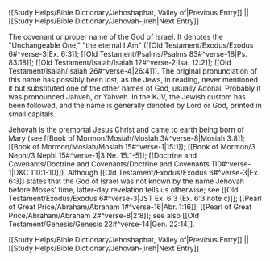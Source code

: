 [[Study Helps/Bible Dictionary/Jehoshaphat, Valley of|Previous Entry]]  ||  [[Study Helps/Bible Dictionary/Jehovah-jireh|Next Entry]]

 The covenant or proper name of the God of Israel. It denotes the "Unchangeable One," "the eternal I Am" ([[Old Testament/Exodus/Exodus 6#^verse-3|Ex. 6:3]]; [[Old Testament/Psalms/Psalms 83#^verse-18|Ps. 83:18]]; [[Old Testament/Isaiah/Isaiah 12#^verse-2|Isa. 12:2]]; [[Old Testament/Isaiah/Isaiah 26#^verse-4|26:4]]). The original pronunciation of this name has possibly been lost, as the Jews, in reading, never mentioned it but substituted one of the other names of God, usually Adonai. Probably it was pronounced Jahveh, or Yahveh. In the KJV, the Jewish custom has been followed, and the name is generally denoted by Lord or God, printed in small capitals.

 Jehovah is the premortal Jesus Christ and came to earth being born of Mary (see [[Book of Mormon/Mosiah/Mosiah 3#^verse-8|Mosiah 3:8]]; [[Book of Mormon/Mosiah/Mosiah 15#^verse-1|15:1]]; [[Book of Mormon/3 Nephi/3 Nephi 15#^verse-1|3 Ne. 15:1-5]]; [[Doctrine and Covenants/Doctrine and Covenants/Doctrine and Covenants 110#^verse-1|D&C 110:1-10]]). Although [[Old Testament/Exodus/Exodus 6#^verse-3|Ex. 6:3]] states that the God of Israel was not known by the name Jehovah before Moses' time, latter-day revelation tells us otherwise; see [[Old Testament/Exodus/Exodus 6#^verse-3|JST Ex. 6:3 (Ex. 6:3 note c)]]; [[Pearl of Great Price/Abraham/Abraham 1#^verse-16|Abr. 1:16]]; [[Pearl of Great Price/Abraham/Abraham 2#^verse-8|2:8]]; see also [[Old Testament/Genesis/Genesis 22#^verse-14|Gen. 22:14]].

[[Study Helps/Bible Dictionary/Jehoshaphat, Valley of|Previous Entry]]  ||  [[Study Helps/Bible Dictionary/Jehovah-jireh|Next Entry]]